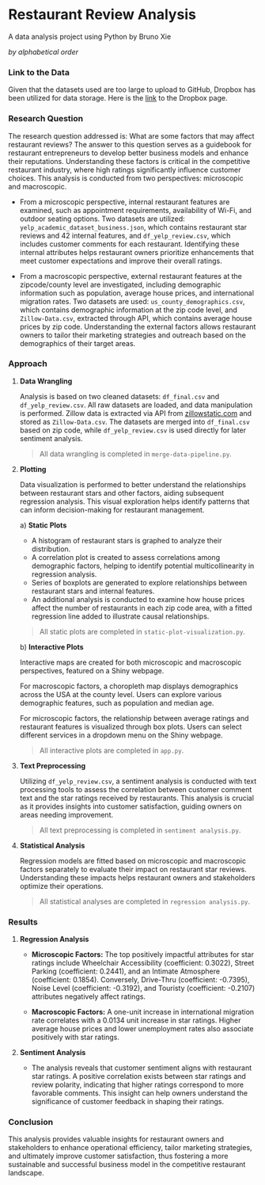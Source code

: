 # Restaurant Review Analysis

A data analysis project using Python by Bruno Xie

*by alphabetical order*

### Link to the Data

Given that the datasets used are too large to upload to GitHub, Dropbox has been utilized for data storage. Here is the [link](https://www.dropbox.com/scl/fi/q1f3jlp4h8gdyfci7j1zr/Data.zip?rlkey=hwovqx121dhpabeng1ooxd3ue&st=4qm6krfv&dl=0) to the Dropbox page.

### Research Question

The research question addressed is: What are some factors that may affect restaurant reviews? The answer to this question serves as a guidebook for restaurant entrepreneurs to develop better business models and enhance their reputations. Understanding these factors is critical in the competitive restaurant industry, where high ratings significantly influence customer choices. This analysis is conducted from two perspectives: microscopic and macroscopic.

* From a microscopic perspective, internal restaurant features are examined, such as appointment requirements, availability of Wi-Fi, and outdoor seating options. Two datasets are utilized: `yelp_academic_dataset_business.json`, which contains restaurant star reviews and 42 internal features, and `df_yelp_review.csv`, which includes customer comments for each restaurant. Identifying these internal attributes helps restaurant owners prioritize enhancements that meet customer expectations and improve their overall ratings.

* From a macroscopic perspective, external restaurant features at the zipcode/county level are investigated, including demographic information such as population, average house prices, and international migration rates. Two datasets are used: `us_county_demographics.csv`, which contains demographic information at the zip code level, and `Zillow-Data.csv`, extracted through API, which contains average house prices by zip code. Understanding the external factors allows restaurant owners to tailor their marketing strategies and outreach based on the demographics of their target areas.

### Approach

1. **Data Wrangling**

   Analysis is based on two cleaned datasets: `df_final.csv` and `df_yelp_review.csv`. All raw datasets are loaded, and data manipulation is performed. Zillow data is extracted via API from [zillowstatic.com](https://files.zillowstatic.com/research/public_csvs/zhvi/Zip_zhvi_uc_sfrcondo_tier_0.33_0.67_sm_sa_month.csv) and stored as `Zillow-Data.csv`. The datasets are merged into `df_final.csv` based on zip code, while `df_yelp_review.csv` is used directly for later sentiment analysis.

   > All data wrangling is completed in `merge-data-pipeline.py`.

2. **Plotting**

   Data visualization is performed to better understand the relationships between restaurant stars and other factors, aiding subsequent regression analysis. This visual exploration helps identify patterns that can inform decision-making for restaurant management.

   a) **Static Plots**

   * A histogram of restaurant stars is graphed to analyze their distribution.
   * A correlation plot is created to assess correlations among demographic factors, helping to identify potential multicollinearity in regression analysis.
   * Series of boxplots are generated to explore relationships between restaurant stars and internal features.
   * An additional analysis is conducted to examine how house prices affect the number of restaurants in each zip code area, with a fitted regression line added to illustrate causal relationships.

   > All static plots are completed in `static-plot-visualization.py`.

   b) **Interactive Plots**

   Interactive maps are created for both microscopic and macroscopic perspectives, featured on a Shiny webpage. 

   For macroscopic factors, a choropleth map displays demographics across the USA at the county level. Users can explore various demographic features, such as population and median age.

   For microscopic factors, the relationship between average ratings and restaurant features is visualized through box plots. Users can select different services in a dropdown menu on the Shiny webpage.

   > All interactive plots are completed in `app.py`.

3. **Text Preprocessing**

   Utilizing `df_yelp_review.csv`, a sentiment analysis is conducted with text processing tools to assess the correlation between customer comment text and the star ratings received by restaurants. This analysis is crucial as it provides insights into customer satisfaction, guiding owners on areas needing improvement.

   > All text preprocessing is completed in `sentiment analysis.py`.

4. **Statistical Analysis**

   Regression models are fitted based on microscopic and macroscopic factors separately to evaluate their impact on restaurant star reviews. Understanding these impacts helps restaurant owners and stakeholders optimize their operations.

   > All statistical analyses are completed in `regression analysis.py`.

### Results

1. **Regression Analysis**

   * **Microscopic Factors:** The top positively impactful attributes for star ratings include Wheelchair Accessibility (coefficient: 0.3022), Street Parking (coefficient: 0.2441), and an Intimate Atmosphere (coefficient: 0.1854). Conversely, Drive-Thru (coefficient: -0.7395), Noise Level (coefficient: -0.3192), and Touristy (coefficient: -0.2107) attributes negatively affect ratings.
   
   * **Macroscopic Factors:** A one-unit increase in international migration rate correlates with a 0.0134 unit increase in star ratings. Higher average house prices and lower unemployment rates also associate positively with star ratings.

2. **Sentiment Analysis**

   * The analysis reveals that customer sentiment aligns with restaurant star ratings. A positive correlation exists between star ratings and review polarity, indicating that higher ratings correspond to more favorable comments. This insight can help owners understand the significance of customer feedback in shaping their ratings.

### Conclusion

This analysis provides valuable insights for restaurant owners and stakeholders to enhance operational efficiency, tailor marketing strategies, and ultimately improve customer satisfaction, thus fostering a more sustainable and successful business model in the competitive restaurant landscape.
